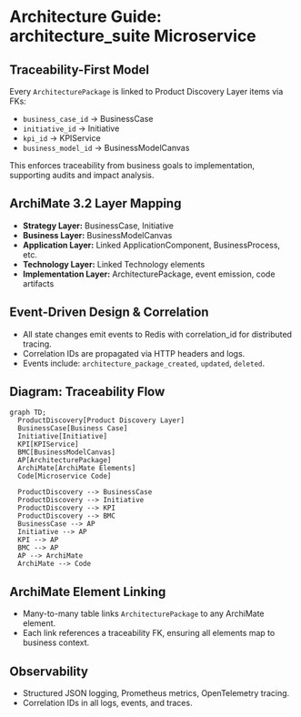 # Architecture Guide: architecture_suite Microservice

## Traceability-First Model

Every `ArchitecturePackage` is linked to Product Discovery Layer items via FKs:
- `business_case_id` → BusinessCase
- `initiative_id` → Initiative
- `kpi_id` → KPIService
- `business_model_id` → BusinessModelCanvas

This enforces traceability from business goals to implementation, supporting audits and impact analysis.

## ArchiMate 3.2 Layer Mapping

- **Strategy Layer:** BusinessCase, Initiative
- **Business Layer:** BusinessModelCanvas
- **Application Layer:** Linked ApplicationComponent, BusinessProcess, etc.
- **Technology Layer:** Linked Technology elements
- **Implementation Layer:** ArchitecturePackage, event emission, code artifacts

## Event-Driven Design & Correlation
- All state changes emit events to Redis with correlation_id for distributed tracing.
- Correlation IDs are propagated via HTTP headers and logs.
- Events include: `architecture_package_created`, `updated`, `deleted`.

## Diagram: Traceability Flow

```mermaid
graph TD;
  ProductDiscovery[Product Discovery Layer]
  BusinessCase[Business Case]
  Initiative[Initiative]
  KPI[KPIService]
  BMC[BusinessModelCanvas]
  AP[ArchitecturePackage]
  ArchiMate[ArchiMate Elements]
  Code[Microservice Code]

  ProductDiscovery --> BusinessCase
  ProductDiscovery --> Initiative
  ProductDiscovery --> KPI
  ProductDiscovery --> BMC
  BusinessCase --> AP
  Initiative --> AP
  KPI --> AP
  BMC --> AP
  AP --> ArchiMate
  ArchiMate --> Code
```

## ArchiMate Element Linking
- Many-to-many table links `ArchitecturePackage` to any ArchiMate element.
- Each link references a traceability FK, ensuring all elements map to business context.

## Observability
- Structured JSON logging, Prometheus metrics, OpenTelemetry tracing.
- Correlation IDs in all logs, events, and traces.
